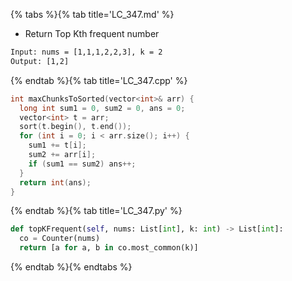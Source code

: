 {% tabs %}{% tab title='LC_347.md' %}

* Return Top Kth frequent number

```txt
Input: nums = [1,1,1,2,2,3], k = 2
Output: [1,2]
```

{% endtab %}{% tab title='LC_347.cpp' %}

```cpp
int maxChunksToSorted(vector<int>& arr) {
  long int sum1 = 0, sum2 = 0, ans = 0;
  vector<int> t = arr;
  sort(t.begin(), t.end());
  for (int i = 0; i < arr.size(); i++) {
    sum1 += t[i];
    sum2 += arr[i];
    if (sum1 == sum2) ans++;
  }
  return int(ans);
}
```

{% endtab %}{% tab title='LC_347.py' %}

```py
def topKFrequent(self, nums: List[int], k: int) -> List[int]:
  co = Counter(nums)
  return [a for a, b in co.most_common(k)]
```

{% endtab %}{% endtabs %}
